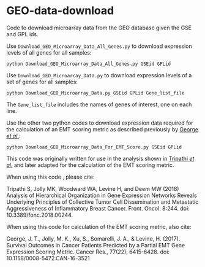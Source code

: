 # GEO-data-download
Code to download microarray data from the GEO database given the GSE and GPL ids.

Use `Download_GEO_Microarray_Data_All_Genes.py` to download expression levels of all genes for all samples:
```
python Download_GEO_Microarray_Data_All_Genes.py GSEid GPLid
```

Use `Download_GEO_Microarray_Data.py` to download expression levels of a set of genes for all samples:
```
python Download_GEO_Microarray_Data.py GSEid GPLid Gene_list_file
```
The `Gene_list_file` includes the names of genes of interest, one on each line.

Use the other two python codes to download expression data required for the calculation of an EMT scoring metric as described previously by [George *et al*.](https://cancerres.aacrjournals.org/content/77/22/6415.short):
```
python Download_GEO_Microarray_Data_For_EMT_Score.py GSEid GPLid
```

This code was originally written for use in the analysis shown in [Tripathi *et al*.](https://www.frontiersin.org/articles/10.3389/fonc.2018.00244/full) and later adapted for the calculation of the EMT scoring metric.

When using this code , please cite:

Tripathi S, Jolly MK, Woodward WA, Levine H, and Deem MW (2018) Analysis of Hierarchical Organization in Gene Expression Networks Reveals Underlying Principles of Collective Tumor Cell Dissemination and Metastatic Aggressiveness of Inflammatory Breast Cancer. Front. Oncol. 8:244. doi: 10.3389/fonc.2018.00244.

When using this code for calculation of the EMT scoring metric, also cite:

George, J. T., Jolly, M. K., Xu, S., Somarelli, J. A., & Levine, H. (2017). Survival Outcomes in Cancer Patients Predicted by a Partial EMT Gene Expression Scoring Metric. Cancer Res., 77(22), 6415-6428. doi: 10.1158/0008-5472.CAN-16-3521
